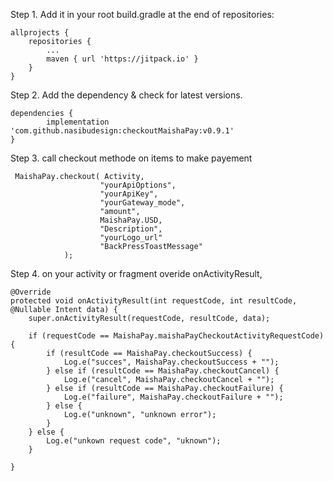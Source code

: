 Step 1. Add it in your root build.gradle at the end of repositories:

	allprojects {
		repositories {
			...
			maven { url 'https://jitpack.io' }
		}
	}

Step 2. Add the dependency & check for latest versions.

	dependencies {
            implementation 'com.github.nasibudesign:checkoutMaishaPay:v0.9.1'
	}

   

Step 3. call checkout methode on items to make payement
     
     MaishaPay.checkout( Activity,
                        "yourApiOptions",
                        "yourApiKey",
                        "yourGateway_mode",
                        "amount",
                        MaishaPay.USD,
                        "Description",
                        "yourLogo_url"
                        "BackPressToastMessage"
                );

Step 4. on your activity or fragment overide onActivityResult,

    @Override
    protected void onActivityResult(int requestCode, int resultCode, @Nullable Intent data) {
        super.onActivityResult(requestCode, resultCode, data);

        if (requestCode == MaishaPay.maishaPayCheckoutActivityRequestCode) {
            if (resultCode == MaishaPay.checkoutSuccess) {
                Log.e("succes", MaishaPay.checkoutSuccess + "");
            } else if (resultCode == MaishaPay.checkoutCancel) {
                Log.e("cancel", MaishaPay.checkoutCancel + "");
            } else if (resultCode == MaishaPay.checkoutFailure) {
                Log.e("failure", MaishaPay.checkoutFailure + "");
            } else {
                Log.e("unknown", "unknown error");
            }
        } else {
            Log.e("unkown request code", "uknown");
        }

    }